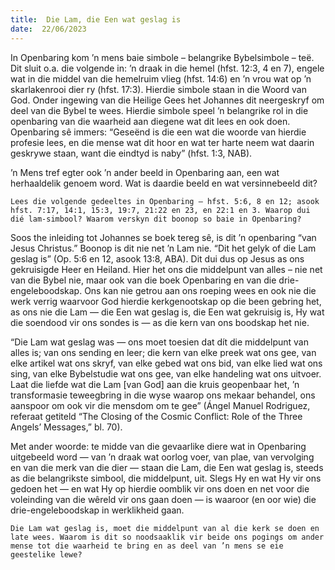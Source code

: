 ```yaml
---
title:  Die Lam, die Een wat geslag is
date:  22/06/2023
---
```


In Openbaring kom ’n mens baie simbole – belangrike Bybelsimbole – teë. Dit sluit o.a. die volgende in: ’n draak in die hemel (hfst. 12:3, 4 en 7), engele wat in die middel van die hemelruim vlieg (hfst. 14:6) en ’n vrou wat op ’n skarlakenrooi dier ry (hfst. 17:3). Hierdie simbole staan in die Woord van God. Onder ingewing van die Heilige Gees het Johannes dit neergeskryf om deel van die Bybel te wees. Hierdie simbole speel ’n belangrike rol in die openbaring van die waarheid aan diegene wat dit lees en ook doen. Openbaring sê immers: “Geseënd is die een wat die woorde van hierdie profesie lees, en die mense wat dit hoor en wat ter harte neem wat daarin geskrywe staan, want die eindtyd is naby” (hfst. 1:3, NAB).

’n Mens tref egter ook ’n ander beeld in Openbaring aan, een wat herhaaldelik genoem word. Wat is daardie beeld en wat versinnebeeld dit?

`Lees die volgende gedeeltes in Openbaring — hfst. 5:6, 8 en 12; asook hfst. 7:17, 14:1, 15:3, 19:7, 21:22 en 23, en 22:1 en 3. Waarop dui dié lam-simbool? Waarom verskyn dit boonop so baie in Openbaring?`

Soos the inleiding tot Johannes se boek tereg sê, is dit ’n openbaring “van Jesus Christus.” Boonop is dit nie net ’n Lam nie. “Dit het gelyk of die Lam geslag is” (Op. 5:6 en 12, asook 13:8, ABA). Dit dui dus op Jesus as ons gekruisigde Heer en Heiland. Hier het ons die middelpunt van alles – nie net van die Bybel nie, maar ook van die boek Openbaring en van die drie-engeleboodskap. Ons kan nie getrou aan ons roeping wees en ook nie die werk verrig waarvoor God hierdie kerkgenootskap op die been gebring het, as ons nie die Lam — die Een wat geslag is, die Een wat gekruisig is, Hy wat die soendood vir ons sondes is — as die kern van ons boodskap het nie.

“Die Lam wat geslag was — ons moet toesien dat dít die middelpunt van alles is; van ons sending en leer; die kern van elke preek wat ons gee, van elke artikel wat ons skryf, van elke gebed wat ons bid, van elke lied wat ons sing, van elke Bybelstudie wat ons gee, van elke handeling wat ons uitvoer. Laat die liefde wat die Lam [van God] aan die kruis geopenbaar het, ’n transformasie teweegbring in die wyse waarop ons mekaar behandel, ons aanspoor om ook vir die mensdom om te gee” (Ángel Manuel Rodriguez, referaat getiteld “The Closing of the Cosmic Conflict: Role of the Three Angels’ Messages,” bl. 70).

Met ander woorde: te midde van die gevaarlike diere wat in Openbaring uitgebeeld word — van ’n draak wat oorlog voer, van plae, van vervolging en van die merk van die dier — staan die Lam, die Een wat geslag is, steeds as die belangrikste simbool, die middelpunt, uit. Slegs Hy en wat Hy vir ons gedoen het — en wat Hy op hierdie oomblik vir ons doen en net voor die voleinding van die wêreld vir ons gaan doen — is waaroor (en oor wie) die drie-engeleboodskap in werklikheid gaan.

`Die Lam wat geslag is, moet die middelpunt van al die kerk se doen en late wees. Waarom is dit so noodsaaklik vir beide ons pogings om ander mense tot die waarheid te bring en as deel van ’n mens se eie geestelike lewe?`